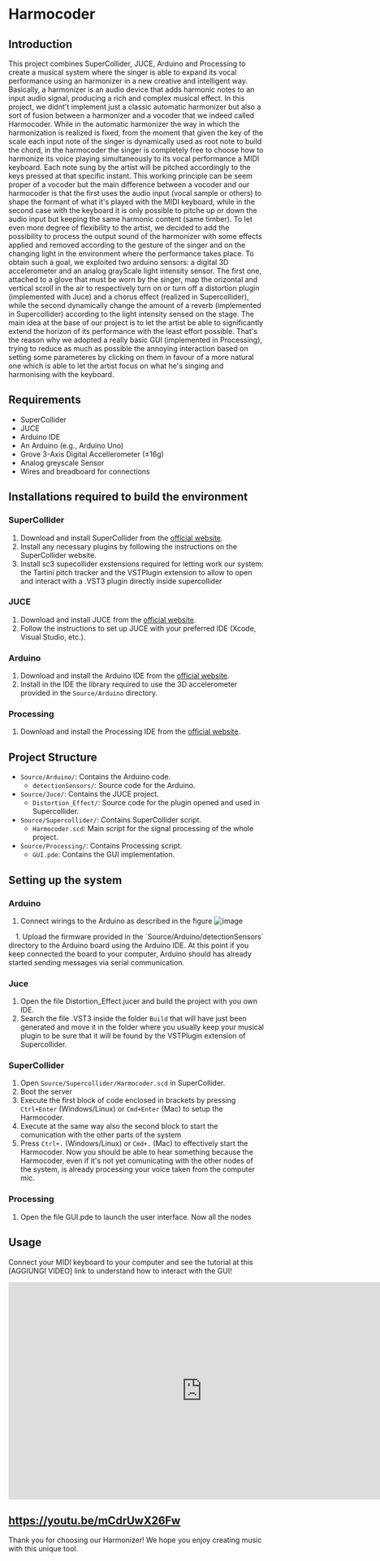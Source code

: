# Harmocoder

## Introduction

This project combines SuperCollider, JUCE, Arduino and Processing to create a musical system where the singer is able to expand its vocal performance using an harmonizer in a new creative and intelligent way.
Basically, a harmonizer is an audio device that adds harmonic notes to an input audio signal, producing a rich and complex musical effect.
In this project, we didnt't implement just a classic automatic harmonizer but also a sort of fusion between a harmonizer and a vocoder that we indeed called Harmocoder.
While in the automatic harmonizer the way in which the harmonization is realized is fixed, from the moment that given the key of the scale each input note of the singer is dynamically used as root note to build the chord, in the harmocoder the singer is completely free to choose how to harmonize its voice playing simultaneously to its vocal performance a MIDI keyboard.
Each note sung by the artist will be pitched accordingly to the keys pressed at that specific instant.
This working principle can be seem proper of a vocoder but the main difference between a vocoder and our harmocoder is that the first uses the audio input (vocal sample or others) to shape the formant of what it's played with the MIDI keyboard, while in the second case with the keyboard it is only possible to pitche up or down the audio input but keeping the same harmonic content (same timber).
To let even more degree of flexibility to the artist, we decided to add the possibility to process the output sound of the harmonizer with some effects applied and removed according to the gesture of the singer and on the changing light in the environment where the performance takes place.
To obtain such a goal, we exploited two  arduino sensors: a digital 3D accelerometer and an analog grayScale light intensity sensor.
The first one, attached to a glove that must be worn by the singer, map the orizontal and vertical scroll in the air to respectively turn on or turn off a distortion plugin (implemented with Juce) and a chorus effect (realized in Supercollider), while the second dynamically change the amount of a reverb (implemented in Supercollider) according to the light intensity sensed on the stage.
The main idea at the base of our project is to let the artist be able to significantly extend the horizon of its performance with the least effort possible.
That's the reason why we adopted a really basic GUI (implemented in Processing), trying to reduce as much as possible the annoying interaction based on setting some parameteres by clicking on them in favour of a more natural one which is able to let the artist focus on what he's singing and harmonising with the keyboard.

## Requirements

- SuperCollider
- JUCE
- Arduino IDE
- An Arduino (e.g., Arduino Uno)
- Grove 3-Axis Digital Accellerometer (±16g)
- Analog greyscale Sensor
- Wires and breadboard for connections

## Installations required to build the environment

### SuperCollider

1. Download and install SuperCollider from the [official website](https://github.com/supercollider/supercollider).
2. Install any necessary plugins by following the instructions on the SuperCollider website.
3. Install sc3 supecollider exstensions required for letting work our system: the Tartini pitch tracker and the VSTPlugin extension to allow to open and interact with a .VST3 plugin directly inside supercollider  


### JUCE

1. Download and install JUCE from the [official website](https://github.com/juce-framework/JUCE).
2. Follow the instructions to set up JUCE with your preferred IDE (Xcode, Visual Studio, etc.).

### Arduino

1. Download and install the Arduino IDE from the [official website](https://www.arduino.cc/en/software).
3. Install in the IDE the library required to use the 3D accelerometer provided in the `Source/Arduino` directory.

### Processing

1. Download and install the Processing IDE from the [official website](https://processing.org/download).


## Project Structure

- `Source/Arduino/`: Contains the Arduino code.
  - `detectionSensors/`: Source code for the Arduino.
- `Source/Juce/`: Contains the JUCE project.
  - `Distortion_Effect/`: Source code for the plugin opened and used in Supercollider.
- `Source/Supercollider/`: Contains SuperCollider script.
  - `Harmocoder.scd`: Main script for the signal processing of the whole project.
- `Source/Processing/`: Contains Processing script.
  - `GUI.pde`: Contains the GUI implementation. 

## Setting up the system

### Arduino
1. Connect wirings to the Arduino as described in the figure ![image](https://github.com/fingenito/CMLS_Harmocoder/assets/83732019/bfd5050c-8dd9-446b-914c-2c9c4fe83a8d)
<img src="[URL_dell'immagine](https://github.com/fingenito/CMLS_Harmocoder/assets/83732019/bfd5050c-8dd9-446b-914c-2c9c4fe83a8d)" style="width:10px; height:auto;" />
1. Upload the firmware provided in the `Source/Arduino/detectionSensors` directory to the Arduino board using the Arduino IDE. At this point if you keep connected the board to your computer, Arduino should has already started sending messages via serial communication.


### Juce

1. Open the file Distortion_Effect.jucer and build the project with you own IDE.
2. Search the file .VST3 inside the folder `Build` that will have just been generated and move it in the folder where you usually keep your musical plugin to be sure that it will be found by the VSTPlugin extension of Supercollider.

### SuperCollider

1. Open `Source/Supercollider/Harmocoder.scd` in SuperCollider.
2. Boot the server 
4. Execute the first block of code enclosed in brackets by pressing `Ctrl+Enter` (Windows/Linux) or `Cmd+Enter` (Mac) to setup the Harmocoder.
5. Execute at the same way also the second block to start the comunication with the other parts of the system
6. Press `Ctrl+.` (Windows/Linux) or `Cmd+.` (Mac) to effectively start the Harmocoder. Now you should be able to hear something because the Harmocoder, even if it's not yet comunicating with the other nodes of the system, is already processing your voice taken from the computer mic.

### Processing
1. Open the file GUI.pde to launch the user interface. Now all the nodes 


## Usage

Connect your MIDI keyboard to your computer and see the tutorial at this [AGGIUNGI VIDEO] link to understand how to interact with the GUI!
<iframe width="761" height="428" src="https://www.youtube.com/embed/mCdrUwX26Fw" title="Video Presentation CMLS exam a.y. 2023/24" frameborder="0" allow="accelerometer; autoplay; clipboard-write; encrypted-media; gyroscope; picture-in-picture; web-share" referrerpolicy="strict-origin-when-cross-origin" allowfullscreen></iframe>

https://youtu.be/mCdrUwX26Fw
---

Thank you for choosing our Harmonizer! We hope you enjoy creating music with this unique tool.
